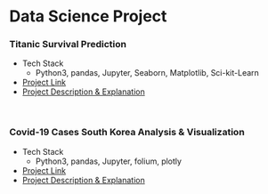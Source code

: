 # Data Science Project

### Titanic Survival Prediction

- Tech Stack
  - Python3, pandas, Jupyter, Seaborn, Matplotlib, Sci-kit-Learn
- [Project Link](https://nbviewer.jupyter.org/github/em220404/data_science_foundation/blob/main/projects/titanic-master.ipynb)
- [Project Description & Explanation](https://ericjwmoon.wordpress.com/2021/05/10/titanic-machine-learning-from-disaster-kaggle/)



<br/>

### Covid-19 Cases South Korea Analysis & Visualization

- Tech Stack
  - Python3, pandas, Jupyter, folium, plotly
- [Project Link](projects/covid-19-cases-interactive-visualization.ipynb)
- [Project Description & Explanation]()



